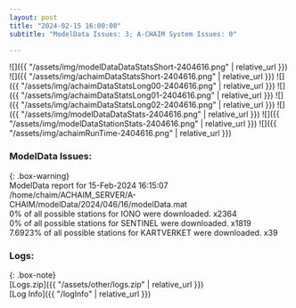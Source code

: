 ```yaml
---
layout: post
title: "2024-02-15 16:00:00"
subtitle: "ModelData Issues: 3; A-CHAIM System Issues: 0"

---
```


![]({{ "/assets/img/modelDataDataStatsShort-2404616.png" | relative_url }})
![]({{ "/assets/img/achaimDataStatsShort-2404616.png" | relative_url }})
![]({{ "/assets/img/achaimDataStatsLong00-2404616.png" | relative_url }})
![]({{ "/assets/img/achaimDataStatsLong01-2404616.png" | relative_url }})
![]({{ "/assets/img/achaimDataStatsLong02-2404616.png" | relative_url }})
![]({{ "/assets/img/modelDataDataStats-2404616.png" | relative_url }})
![]({{ "/assets/img/modelDataStationStats-2404616.png" | relative_url }})
![]({{ "/assets/img/achaimRunTime-2404616.png" | relative_url }})


### ModelData Issues:  
  
{: .box-warning}  
 ModelData report for 15-Feb-2024 16:15:07   
 /home/chaim/ACHAIM_SERVER/A-CHAIM/modelData/2024/046/16/modelData.mat   
 0% of all possible stations for IONO were downloaded. x2364   
 0% of all possible stations for SENTINEL were downloaded. x1819   
 7.6923% of all possible stations for KARTVERKET were downloaded. x39   
  


### Logs:  
  
{: .box-note}  
[Logs.zip]({{ "/assets/other/logs.zip" | relative_url }})  
[Log Info]({{ "/logInfo" | relative_url }})  
